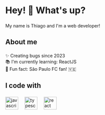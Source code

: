 <h1 align="left">Hey! 👋 What's up?</h1>

###

<p align="left">My name is Thiago and I'm a web developer!</p>

###

<h2 align="left">About me</h2>

###

<p align="left">✨ Creating bugs since 2023<br>📚 I'm currently learning: ReactJS<br>🎲 Fun fact: São Paulo FC fan! 🇾🇪</p>

###

<h2 align="left">I code with</h2>

###

<div align="left">
  <img src="https://cdn.jsdelivr.net/gh/devicons/devicon/icons/javascript/javascript-original.svg" height="40" alt="javascript logo"  />
  <img width="12" />
  <img src="https://cdn.jsdelivr.net/gh/devicons/devicon/icons/typescript/typescript-original.svg" height="40" alt="typescript logo"  />
  <img width="12" />
  <img src="https://cdn.jsdelivr.net/gh/devicons/devicon/icons/react/react-original.svg" height="40" alt="react logo"  />
  <img width="12" />
</div>

###
